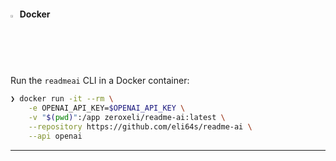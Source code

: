 #### <img width="2%" src="https://simpleicons.org/icons/docker.svg">&emsp13;Docker

Run the `readmeai` CLI in a Docker container:

```sh
❯ docker run -it --rm \
    -e OPENAI_API_KEY=$OPENAI_API_KEY \
    -v "$(pwd)":/app zeroxeli/readme-ai:latest \
    --repository https://github.com/eli64s/readme-ai \
    --api openai
```

<!-- #### ![streamlit][streamlit-svg]{ width="2%" }&emsp13;Streamlit -->

---

<!-- REFERENCE LINKS -->
[streamlit-svg]: https://simpleicons.org/icons/streamlit.svg
